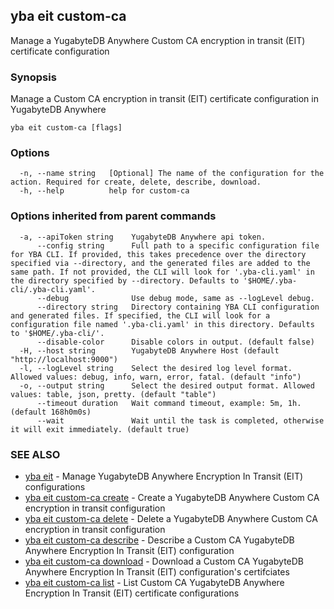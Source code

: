 ## yba eit custom-ca

Manage a YugabyteDB Anywhere Custom CA encryption in transit (EIT) certificate configuration

### Synopsis

Manage a Custom CA encryption in transit (EIT) certificate configuration in YugabyteDB Anywhere

```
yba eit custom-ca [flags]
```

### Options

```
  -n, --name string   [Optional] The name of the configuration for the action. Required for create, delete, describe, download.
  -h, --help          help for custom-ca
```

### Options inherited from parent commands

```
  -a, --apiToken string    YugabyteDB Anywhere api token.
      --config string      Full path to a specific configuration file for YBA CLI. If provided, this takes precedence over the directory specified via --directory, and the generated files are added to the same path. If not provided, the CLI will look for '.yba-cli.yaml' in the directory specified by --directory. Defaults to '$HOME/.yba-cli/.yba-cli.yaml'.
      --debug              Use debug mode, same as --logLevel debug.
      --directory string   Directory containing YBA CLI configuration and generated files. If specified, the CLI will look for a configuration file named '.yba-cli.yaml' in this directory. Defaults to '$HOME/.yba-cli/'.
      --disable-color      Disable colors in output. (default false)
  -H, --host string        YugabyteDB Anywhere Host (default "http://localhost:9000")
  -l, --logLevel string    Select the desired log level format. Allowed values: debug, info, warn, error, fatal. (default "info")
  -o, --output string      Select the desired output format. Allowed values: table, json, pretty. (default "table")
      --timeout duration   Wait command timeout, example: 5m, 1h. (default 168h0m0s)
      --wait               Wait until the task is completed, otherwise it will exit immediately. (default true)
```

### SEE ALSO

* [yba eit](yba_eit.md)	 - Manage YugabyteDB Anywhere Encryption In Transit (EIT) configurations
* [yba eit custom-ca create](yba_eit_custom-ca_create.md)	 - Create a YugabyteDB Anywhere Custom CA encryption in transit configuration
* [yba eit custom-ca delete](yba_eit_custom-ca_delete.md)	 - Delete a YugabyteDB Anywhere Custom CA encryption in transit configuration
* [yba eit custom-ca describe](yba_eit_custom-ca_describe.md)	 - Describe a Custom CA YugabyteDB Anywhere Encryption In Transit (EIT) configuration
* [yba eit custom-ca download](yba_eit_custom-ca_download.md)	 - Download a Custom CA YugabyteDB Anywhere Encryption In Transit (EIT) configuration's certifciates
* [yba eit custom-ca list](yba_eit_custom-ca_list.md)	 - List Custom CA YugabyteDB Anywhere Encryption In Transit (EIT) certificate configurations

